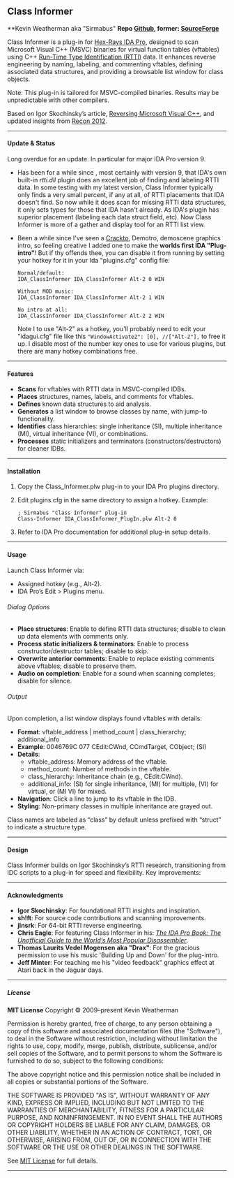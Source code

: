 ## Class Informer

**Kevin Weatherman aka "Sirmabus"
**Repo [Github](https://github.com/kweatherman/IDA_ClassInformer_PlugIn), former: [SourceForge](https://sourceforge.net/projects/classinformer/)**  

Class Informer is a plug-in for [Hex-Rays IDA Pro](https://hex-rays.com/ida-pro/), designed to scan Microsoft Visual C++ (MSVC) binaries for virtual function tables (vftables) using C++ [Run-Time Type Identification (RTTI)](http://en.wikipedia.org/wiki/RTTI) data. It enhances reverse engineering by naming, labeling, and commenting vftables, defining associated data structures, and providing a browsable list window for class objects.

Note: This plug-in is tailored for MSVC-compiled binaries. Results may be unpredictable with other compilers.

Based on Igor Skochinsky’s article, [Reversing Microsoft Visual C++](http://www.openrce.org/articles/full_view/23), and updated insights from [Recon 2012](http://www.hexblog.com/wp-content/uploads/2012/06/Recon-2012-Skochinsky-Compiler-Internals.pdf).

-------------------------------------------

#### Update & Status

Long overdue for an update. In particular for major IDA Pro version 9.

* Has been for a while since , most certainly with version 9, that IDA's own built-in *rtti.dll* plugin does an excellent job of finding and labeling RTTI data.
  In some testing with my latest version, Class Informer typically only finds a very small percent, if any at all, of RTTI placements that IDA doesn't find.
  So now while it does scan for missing RTTI data structures, it only sets types for those that IDA hasn't already. As IDA's plugin has superior placement (labeling each data struct field, etc). Now Class Informer is more of a gather and display tool for an RTTI list view.

* Been a while since I've seen a [Crackto](https://democyclopedia.wordpress.com/2019/03/26/c-for-cracktros/), Demotro, demoscene graphics intro, so feeling creative I added one to make the
   **worlds first IDA "Plug-intro"**!  But if thy offends thee, you can disable it from running by setting your hotkey for it in your Ida "plugins.cfg" config file:

  ```
  Normal/default:
  IDA_ClassInformer IDA_ClassInformer Alt-2 0 WIN
  
  Without MOD music:
  IDA_ClassInformer IDA_ClassInformer Alt-2 1 WIN
  
  No intro at all:
  IDA_ClassInformer IDA_ClassInformer Alt-2 2 WIN
  ```

  Note I to use "Alt-2" as a hotkey, you'll probably need to edit your "idagui.cfg" file like this `"WindowActivate2": [0], //["Alt-2"],` to free it up.
  I disable most of the number key ones to use for various plugins, but there are many hotkey combinations free.

------

#### Features

- **Scans** for vftables with RTTI data in MSVC-compiled IDBs.
- **Places** structures, names, labels, and comments for vftables.
- **Defines** known data structures to aid analysis.
- **Generates** a list window to browse classes by name, with jump-to functionality.
- **Identifies** class hierarchies: single inheritance (SI), multiple inheritance (MI), virtual inheritance (VI), or combinations.
- **Processes** static initializers and terminators (constructors/destructors) for cleaner IDBs.

------

#### Installation

1. Copy the Class_Informer.plw plug-in to your IDA Pro plugins directory.

2. Edit plugins.cfg in the same directory to assign a hotkey. Example:

   ```text
   ; Sirmabus "Class Informer" plug-in
   Class-Informer IDA_ClassInformer_PlugIn.plw Alt-2 0
   ```

3. Refer to IDA Pro documentation for additional plug-in setup details.

------

#### Usage

Launch Class Informer via:

- Assigned hotkey (e.g., Alt-2).
- IDA Pro’s Edit > Plugins menu.

###### Dialog Options

- **Place structures**: Enable to define RTTI data structures; disable to clean up data elements with comments only.
- **Process static initializers & terminators**: Enable to process constructor/destructor tables; disable to skip.
- **Overwrite anterior comments**: Enable to replace existing comments above vftables; disable to preserve them.
- **Audio on completion**: Enable for a sound when scanning completes; disable for silence.

###### Output

Upon completion, a list window displays found vftables with details:

- **Format**: vftable_address | method_count | class_hierarchy; additional_info
- **Example**: 0046769C 077 CEdit:CWnd, CCmdTarget, CObject; (SI)
- **Details**:
  - vftable_address: Memory address of the vftable.
  - method_count: Number of methods in the vftable.
  - class_hierarchy: Inheritance chain (e.g., CEdit:CWnd).
  - additional_info: (SI) for single inheritance, (MI) for multiple, (VI) for virtual, or (MI VI) for mixed.
- **Navigation**: Click a line to jump to its vftable in the IDB.
- **Styling**: Non-primary classes in multiple inheritance are grayed out.

Class names are labeled as “class” by default unless prefixed with “struct” to indicate a structure type.

------

#### Design

Class Informer builds on Igor Skochinsky’s RTTI research, transitioning from IDC scripts to a plug-in for speed and flexibility. Key improvements:

------

#### Acknowledgments

- **Igor Skochinsky**: For foundational RTTI insights and inspiration.
- **sh!ft**: For source code contributions and scanning improvements.
- **jlnsrk**: For 64-bit RTTI reverse engineering.
- **Chris Eagle**: For featuring Class Informer in his: *[The IDA Pro Book: The Unofficial Guide to the World’s Most Popular Disassembler](https://www.amazon.com/IDA-Pro-Book-Unofficial-Disassembler/dp/1593272898/)*.
- **Thomas Laurits Vedel Mogensen** **aka "Drax"**: For the gracious permission to use his music 'Building Up and Down' for the plug-intro.
- **Jeff Minter**:  For teaching me his "video feedback" graphics effect at Atari back in the Jaguar days.

------

##### License

**MIT License**
Copyright © 2009–present Kevin Weatherman  

Permission is hereby granted, free of charge, to any person obtaining a copy of this software and associated documentation files (the "Software"), to deal in the Software without restriction, including without limitation the rights to use, copy, modify, merge, publish, distribute, sublicense, and/or sell copies of the Software, and to permit persons to whom the Software is furnished to do so, subject to the following conditions:

The above copyright notice and this permission notice shall be included in all copies or substantial portions of the Software.

THE SOFTWARE IS PROVIDED "AS IS", WITHOUT WARRANTY OF ANY KIND, EXPRESS OR IMPLIED, INCLUDING BUT NOT LIMITED TO THE WARRANTIES OF MERCHANTABILITY, FITNESS FOR A PARTICULAR PURPOSE, AND NONINFRINGEMENT. IN NO EVENT SHALL THE AUTHORS OR COPYRIGHT HOLDERS BE LIABLE FOR ANY CLAIM, DAMAGES, OR OTHER LIABILITY, WHETHER IN AN ACTION OF CONTRACT, TORT, OR OTHERWISE, ARISING FROM, OUT OF, OR IN CONNECTION WITH THE SOFTWARE OR THE USE OR OTHER DEALINGS IN THE SOFTWARE.

See [MIT License](http://www.opensource.org/licenses/mit-license.php) for full details.

------

